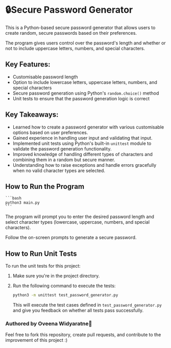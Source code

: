 # 🔒Secure Password Generator

This is a Python-based secure password generator that allows users to create random, secure passwords based on their preferences. 

The program gives users control over the password's length and whether or not to include uppercase letters, numbers, and special characters.

## Key Features:
- Customisable password length
- Option to include lowercase letters, uppercase letters, numbers, and special characters
- Secure password generation using Python's `random.choice()` method
- Unit tests to ensure that the password generation logic is correct

## Key Takeaways:
- Learned how to create a password generator with various customisable options based on user preferences.
- Gained experience in handling user input and validating that input.
- Implemented unit tests using Python's built-in `unittest` module to validate the password generation functionality.
- Improved knowledge of handling different types of characters and combining them in a random but secure manner.
- Understanding how to raise exceptions and handle errors gracefully when no valid character types are selected.

## How to Run the Program

    ```bash
    python3 main.py
    ```

The program will prompt you to enter the desired password length and select character types (lowercase, uppercase, numbers, and special characters).

Follow the on-screen prompts to generate a secure password.

## How to Run Unit Tests

To run the unit tests for this project:

1. Make sure you're in the project directory.
2. Run the following command to execute the tests:

    ```bash
    python3 -m unittest test_password_generator.py
    ```

    This will execute the test cases defined in `test_password_generator.py` and give you feedback on whether all tests pass successfully.

### Authored by Oveena Widyaratne🐍
Feel free to fork this repository, create pull requests, and contribute to the improvement of this project :)


